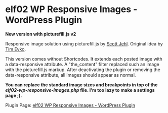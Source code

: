 # elf02 WP Responsive Images - WordPress Plugin

**New version with picturefill.js v2**

Responsive image solution using picturefill.js by [Scott Jehl][1]. Original idea by [Tim Evko][2].

This version comes without Shortcodes. It extends each posted image with a data-responsive attribute. A "the_content" filter replaced such an image with the picturefill.js markup. After deactivating the plugin or removing the data-responsive attribute, all images should appear as normal.

**You can replace the standard image sizes and breakpoints in top of the *elf02-wp-responsive-images.php* file. I'm too lazy to make a settings page ;).**

Plugin Page: [elf02 WP Responsive Images - WordPress Plugin][3]

  [1]: http://scottjehl.github.io/picturefill/
  [2]: https://github.com/tevko/wp-tevko-responsive-images
  [3]: http://elf02.de/elf02-wp-respo…rdpress-plugin/